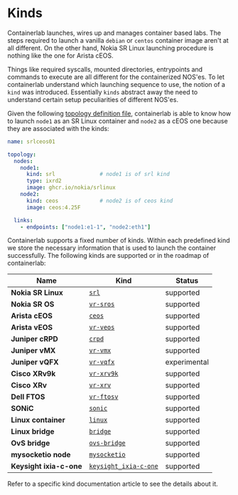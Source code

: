 # Kinds

Containerlab launches, wires up and manages container based labs. The steps required to launch a vanilla `debian` or `centos` container image aren't at all different. On the other hand, Nokia SR Linux launching procedure is nothing like the one for Arista cEOS.

Things like required syscalls, mounted directories, entrypoints and commands to execute are all different for the containerized NOS'es. To let containerlab understand which launching sequence to use, the notion of a `kind` was introduced. Essentially `kinds` abstract away the need to understand certain setup peculiarities of different NOS'es.

Given the following [topology definition file](../topo-def-file.md), containerlab is able to know how to launch `node1` as an SR Linux container and `node2` as a cEOS one because they are associated with the kinds:

```yaml
name: srlceos01

topology:
  nodes:
    node1:
      kind: srl              # node1 is of srl kind
      type: ixrd2
      image: ghcr.io/nokia/srlinux
    node2:
      kind: ceos             # node2 is of ceos kind
      image: ceos:4.25F

  links:
    - endpoints: ["node1:e1-1", "node2:eth1"]
```

Containerlab supports a fixed number of kinds. Within each predefined kind we store the necessary information that is used to launch the container successfully. The following kinds are supported or in the roadmap of containerlab:


| Name                    | Kind                                            | Status       |
| ----------------------- | ----------------------------------------------- | ------------ |
| **Nokia SR Linux**      | [`srl`](srl.md)                                 | supported    |
| **Nokia SR OS**         | [`vr-sros`](vr-sros.md)                         | supported    |
| **Arista cEOS**         | [`ceos`](ceos.md)                               | supported    |
| **Arista vEOS**         | [`vr-veos`](vr-veos.md)                         | supported    |
| **Juniper cRPD**        | [`crpd`](crpd.md)                               | supported    |
| **Juniper vMX**         | [`vr-vmx`](vr-vmx.md)                           | supported    |
| **Juniper vQFX**        | [`vr-vqfx`](vr-vqfx.md)                         | experimental |
| **Cisco XRv9k**         | [`vr-xrv9k`](vr-xrv9k.md)                       | supported    |
| **Cisco XRv**           | [`vr-xrv`](vr-xrv.md)                           | supported    |
| **Dell FTOS**           | [`vr-ftosv`](vr-ftosv.md)                       | supported    |
| **SONiC**               | [`sonic`](sonic-vs.md)                          | supported    |
| **Linux container**     | [`linux`](linux.md)                             | supported    |
| **Linux bridge**        | [`bridge`](bridge.md)                           | supported    |
| **OvS bridge**          | [`ovs-bridge`](ovs-bridge.md)                   | supported    |
| **mysocketio node**     | [`mysocketio`](../published-ports.md)           | supported    |
| **Keysight ixia-c-one** | [`keysight_ixia-c-one`](keysight_ixia-c-one.md) | supported    |

Refer to a specific kind documentation article to see the details about it.